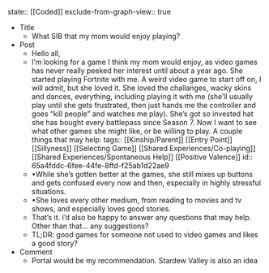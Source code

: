 state:: [[Coded]]
exclude-from-graph-view:: true

- Title
	- What SIB that my mom would enjoy playing?
- Post
	- Hello all,
	- I’m looking for a game I think my mom would enjoy, as video games has never really peeked her interest until about a year ago. She started playing Fortnite with me. A weird video game to start off on, I will admit, but she loved it. She loved the challanges, wacky skins and dances, everything, including playing it with me (she’ll usually play until she gets frustrated, then just hands me the controller and goes “kill people” and watches me play). She’s got so invested hat she has bought every battlepass since Season 7. Now I want to see what other games she might like, or be willing to play. A couple things that may help:
	  tags:: [[Kinship/Parent]] [[Entry Point]] [[Sillyness]] [[Selecting Game]] [[Shared Experiences/Co-playing]] [[Shared Experiences/Spontaneous Help]] [[Positive Valence]]
	  id:: 65a4fddc-6fee-44fe-8ffd-f25ab1d22ae9
	- •While she’s gotten better at the games, she still mixes up buttons and gets confused every now and then, especially in highly stressful situations.
	- •She loves every other medium, from reading to movies and tv shows, and especially loves good stories.
	- That’s it. I’d also be happy to answer any questions that may help. Other than that... any suggestions?
	- TL;DR: good games for someone not used to video games and likes a good story?
- Comment
	- Portal would be my recommendation. Stardew Valley is also an idea